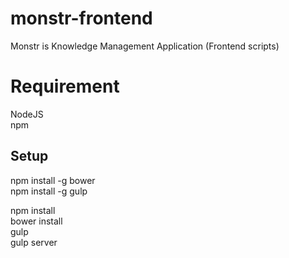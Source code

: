 # monstr-frontend
Monstr is Knowledge Management Application (Frontend scripts)

# Requirement

NodeJS  
npm  

## Setup

npm install -g bower  
npm install -g gulp  

npm install  
bower install  
gulp  
gulp server  
